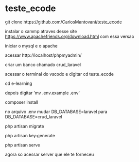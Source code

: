 # teste_ecode

git clone https://github.com/CarlosMantovani/teste_ecode

instalar o xammp atraves desse site https://www.apachefriends.org/download.html com essa versao

iniciar o mysql e o apache

acessar http://localhost/phpmyadmin/

criar um banco chamado crud_laravel

acessar o terminal do vscodo e digitar cd teste_ecode 

cd e-learning

depois digitar 'mv .env.example .env'

composer install

no arquivo .env mudar DB_DATABASE=laravel para DB_DATABASE=crud_laravel

php artisan migrate

php artisan key:generate

php artisan serve

agora so acessar server que ele te forneceu 

